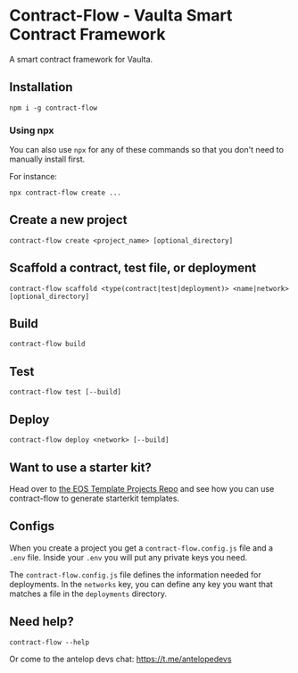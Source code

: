# Contract-Flow - Vaulta Smart Contract Framework

A smart contract framework for Vaulta.

## Installation

```
npm i -g contract-flow
```

### Using npx

You can also use `npx` for any of these commands so that you don't need to manually install first. 

For instance:

```
npx contract-flow create ...
```

## Create a new project

```
contract-flow create <project_name> [optional_directory] 
```

## Scaffold a contract, test file, or deployment

```
contract-flow scaffold <type(contract|test|deployment)> <name|network> [optional_directory]
```

## Build

```
contract-flow build
```

## Test

```
contract-flow test [--build]
```

## Deploy

```
contract-flow deploy <network> [--build]
```

## Want to use a starter kit?

Head over to [the EOS Template Projects Repo](https://github.com/eosnetworkfoundation/template-projects) and see how you can use
contract-flow to generate starterkit templates.

## Configs

When you create a project you get a `contract-flow.config.js` file and a `.env` file. 
Inside your `.env` you will put any private keys you need. 

The `contract-flow.config.js` file defines the information needed for deployments.
In the `networks` key, you can define any key you want that matches a file in the `deployments` directory. 



## Need help?

```
contract-flow --help
```

Or come to the antelop devs chat: https://t.me/antelopedevs
